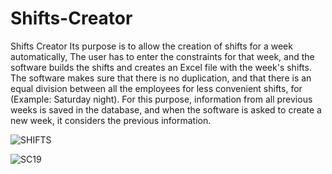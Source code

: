 # Shifts-Creator

Shifts Creator
Its purpose is to allow the creation of shifts for a week automatically,
The user has to enter the constraints for that week,
and the software builds the shifts and creates an Excel file with the week's shifts.
The software makes sure that there is no duplication,
and that there is an equal division between all the employees for less convenient shifts,
for (Example: Saturday night). For this purpose, information from all previous weeks is saved in the database,
and when the software is asked to create a new week, it considers the previous information.


![SHIFTS](https://user-images.githubusercontent.com/91954618/185139420-e46d3868-bf08-423f-b501-16857c3caab3.jpg)

![SC19](https://user-images.githubusercontent.com/91954618/185136608-90886852-be96-4405-b432-5a554b9308d5.jpg)
